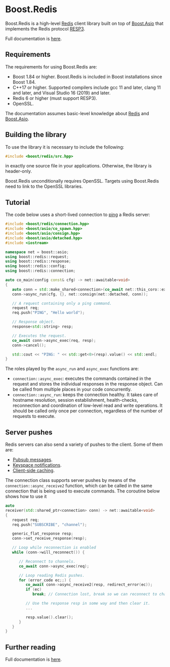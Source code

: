 # Boost.Redis

Boost.Redis is a high-level [Redis](https://redis.io/) client library built on top of
[Boost.Asio](https://www.boost.org/doc/libs/latest/doc/html/boost_asio.html)
that implements the Redis protocol
[RESP3](https://github.com/redis/redis-specifications/blob/master/protocol/RESP3.md).

Full documentation is [here](https://www.boost.org/doc/libs/master/libs/redis/index.html).

## Requirements

The requirements for using Boost.Redis are:

* Boost 1.84 or higher. Boost.Redis is included in Boost installations since Boost 1.84.
* C++17 or higher. Supported compilers include gcc 11 and later, clang 11 and later, and Visual Studio 16 (2019) and later.
* Redis 6 or higher (must support RESP3).
* OpenSSL.

The documentation assumes basic-level knowledge about [Redis](https://redis.io/docs/) and [Boost.Asio](https://www.boost.org/doc/libs/latest/doc/html/boost_asio.html).

## Building the library

To use the library it is necessary to include the following:

```cpp
#include <boost/redis/src.hpp>
```

in exactly one source file in your applications. Otherwise, the library is header-only.

Boost.Redis unconditionally requires OpenSSL. Targets using Boost.Redis need to link
to the OpenSSL libraries.

## Tutorial

The code below uses a short-lived connection to
[ping](https://redis.io/commands/ping/) a Redis server:


```cpp
#include <boost/redis/connection.hpp>
#include <boost/asio/co_spawn.hpp>
#include <boost/asio/consign.hpp>
#include <boost/asio/detached.hpp>
#include <iostream>

namespace net = boost::asio;
using boost::redis::request;
using boost::redis::response;
using boost::redis::config;
using boost::redis::connection;

auto co_main(config const& cfg) -> net::awaitable<void>
{
   auto conn = std::make_shared<connection>(co_await net::this_coro::executor);
   conn->async_run(cfg, {}, net::consign(net::detached, conn));

   // A request containing only a ping command.
   request req;
   req.push("PING", "Hello world");

   // Response object.
   response<std::string> resp;

   // Executes the request.
   co_await conn->async_exec(req, resp);
   conn->cancel();

   std::cout << "PING: " << std::get<0>(resp).value() << std::endl;
}
```

The roles played by the `async_run` and `async_exec` functions are:

* `connection::async_exec`: executes the commands contained in the
  request and stores the individual responses in the response object. Can
  be called from multiple places in your code concurrently.
* `connection::async_run`: keeps the connection healthy. It takes care of hostname resolution, session establishment, health-checks, reconnection and coordination of low-level read and write operations. It should be called only once per connection, regardless of the number of requests to execute.

## Server pushes

Redis servers can also send a variety of pushes to the client. Some of
them are:

* [Pubsub messages](https://redis.io/docs/manual/pubsub/).
* [Keyspace notifications](https://redis.io/docs/manual/keyspace-notifications/).
* [Client-side caching](https://redis.io/docs/manual/client-side-caching/).

The connection class supports server pushes by means of the
`connection::async_receive2` function, which can be
called in the same connection that is being used to execute commands.
The coroutine below shows how to use it


```cpp
auto
receiver(std::shared_ptr<connection> conn) -> net::awaitable<void>
{
   request req;
   req.push("SUBSCRIBE", "channel");

   generic_flat_response resp;
   conn->set_receive_response(resp);

   // Loop while reconnection is enabled
   while (conn->will_reconnect()) {

      // Reconnect to channels.
      co_await conn->async_exec(req);

      // Loop reading Redis pushes.
      for (error_code ec;;) {
         co_await conn->async_receive2(resp, redirect_error(ec));
         if (ec)
            break; // Connection lost, break so we can reconnect to channels.

         // Use the response resp in some way and then clear it.
         ...

         resp.value().clear();
      }
   }
}
```

## Further reading

Full documentation is [here](https://www.boost.org/doc/libs/master/libs/redis/index.html).

